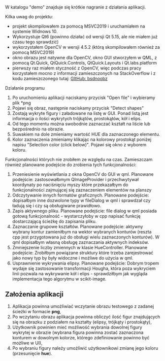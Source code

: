 W katalogu "demo" znajduje się krótkie nagranie z działania aplikacji.

Kilka uwag do projektu:
 - projekt skompilowałem za pomocą MSVC2019 i uruchamiałem na systemie Widnows 10.
 - Wykorzystuje Qt6 (powinno działać od wersji  Qt 5.15, ale nie miałem już czasu tego sprawdzić)
 - wykorzystałem OpenCV w wersji 4.5.2 (którą skompilowałem również za pomocą MSVC2019)
 - okno obrazu jest natywne dla OpenCV, okno GUI stworzyłem w QML, z pomocą Qt.Quick, QtQuick.Controls, QtQuick.Layouts i Qt.labs.platform
 - pierwszy raz miałem styczność z OpenCV, więc podczas pracy korzystałem mocno z informacji zamieszczonych na StackOverflow i z kodu zamieszczonego tutaj: [GItHub: bsdnoobz](https://github.com/bsdnoobz/opencv-code/blob/master/shape-detect.cpp)

 Działanie programu
 1. Po uruchomieniu aplikacji naciskamy przycisk "Open file" i wybieramy plik *png
 2. Pojawi się obraz, następnie naciskamy przycisk "Detect shapes"
 3. Zostają wykryte figury i załadowane na listę w GUI. Ponad listą jest informacja o ilości wykrytych trójkątów, prostokątów, kół i elips.
 4. Od tego momentu można swobodnie zaznaczać kształt na liście lub bezpośrednio na obrazie.
 5. Suwakiem na dole zmieniamy wartość HUE dla zaznaczonego elementu.
 6. Kolor zaznaczenia zmieniamy klikając na kolorowy prostokąt poniżej napisu "Selection color (click below)". Pojawi się okno z wyborem koloru.

 Funkcjonalności których nie zrobiłem ze względu na czas. Zamieszczam również planowane podejście do zrobienia tych funkcjonalności:
 1. Przeniesienie wyświetlania z okna OpenCV do GUI w qml. Planowane podejście: zastosowałbmym QImageProvider i przechwytywał koordynaty po naciśnięciu myszy które przekazałbym do funkcjonalności zajmującej się zaznaczeniem elementów na planszy
 2. Odczytywanie innych formatów graficznych. Planowane podejście: dopisałbym inne dozwolone typy w fileDialog w qml i sprawdzał czy ładują się i czy są obsługiwane prawidłowo.
 3. Zapis aktywnego pliku. Planowane podejście: file dialog w qml posiada gotową funkcjonalność - wystarczyłoby w cpp napisać funkcję dostarczającą ścieżkę do zapisania pliku.
 4. Zaznaczanie grupowe kształtów. Planowane podejście: aktywny wybrany kontur zamieniłbym na wektor wybranych konturów (reszta cpp jest przygotowana już do obsługi wielu zaznaczonych konturów). W qml dopisałbym własną obsługę zaznaczania aktywnych indeksów.
 5. Zmniejszenie liczby zmiennych w klasie HueController. Planowane podejście: Zrobiłbym powiązane struktury które trzeba zarejestrować jako nowy typ by były widoczne i możliwe do użycia w qml.
 6. Usprawnienie wykrywania elipsy. Planowane podejście: Dobrym tropem wydaje się zastosowanie transformacji Hougha, która poza wykryciem linii pozwala na wykrywanie kół i elips - sprawdziłbym jak wygląda implementacja tego algorytmu w scikit-image. 

## Założenia aplikacji
1.  Aplikacja powinna umożliwiać wczytanie obrazu testowego z zadanej ścieżki w formacie  **png**,
1.  Po wczytaniu obrazu aplikacja powinna obliczyć ilość figur znajdujących się na obrazku z podziałem na kształty (elipsy, trójkąty i prostokąty),
1.  Użytkownik powinien mieć możliwość wybrania dowolnej figury wykrytej w obrazie (wybrana figura powinna zostać zaznaczona konturem w dowolnym kolorze, którego zdefiniowanie powinno być możliwe w UI),
1.  Po wybraniu figury należy umożliwić użytkownikowi zmianę jego koloru (przesunięcie  **hue**).
